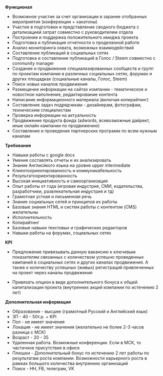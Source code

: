 **Функционал**

- Возможное участие за счет организации в заранее отобранных мероприятия (конференции + хакатоны)
- Участие в подготовки и представление сводного бюджета с детализацией затрат совместно с руководителем отдела 
- Построение и поддержка положительного имиджа проекта
- Подготовка и публикация отчетности о проделанной работе 
- Анализ мониторинга охвата, возможных взаимодействий
- Составление публикаций в социальных сетях 
- Подготовка и составление публикаций в Голос / Steem совместно с community manager  
- Создание и продвижение специализированных сообществ и групп по проектам компании в различных социальных сетях, форумах и других площадках (социальные каналы, Голос, Steem)
- Поиск новых каналов продвижения
- Размещение информации на сайтах компании - тематическое и новостное наполнение, редактирование контента
- Написание информационного материала (включая копирайтинг)
- Составление задач подрядчикам - дизайнерам, фотографам, техническим специалистам
- Проверка информации на актуальность
- Продвижение продукта фонда (adwords, всевозможные дайрект, иные онлайн кампании по продвижению) 
- Составление и проведение партнерских программ по всем нужным каналам

**Требования**

- Навыки работы с google docs
- Умение составлять отчеты и их анализировать
- Знание Англисйкого языка на уровне upper intermediate  
- Клиентоориентированность и коммуникабельность
- Результатоориентированность
- Высокая инициативность и самоорганизация
- Опыт работы от года (игровая индустрия, СМИ, издательства, разработчики, развлекательная индустрия и тд)
- Грамотная устная и письменная речь
- Знание социальных сетей и принципов их работы
- Базовые знания HTML и систем работы с контентом (CMS) желательны
- Исполнительность
- Копирайтинг
- Базовые навыки текстовых и графических редакторов
- Навыки работы на форумах, социальных сетях 

**KPI**

- Предложение привязывать данную вакансию к ключевым показателям связанных с количеством успешно проведенных кампаний в социальных сетях и других каналах продвижения. А также к количеству успешных (живых) регистраций привлеченных на проект через каналы продвижения

- Привязать опцион в виде дополнительного бонуса к общей капитализации проекта (внутренних акций компании по истечению 2 лет)
 
**Дополнительная информация**

- Образование - высшее (грамотный Русский и Английский язык)
- ЗП - 40 - 50т.р. + KPI 
- Пол - не имеет значения 
- Локация - не имеет значения (желательно не более 2-3 часов разница с МСК)
- Возраст - 20 - 35 
- Удаленная работа. Возможные конференции. Если в МСК, то частичное присутствие в офисе
- Плюшки - Дополнительный бонус по истечению 2 лет работы по результатам роста компании. Возможности карьерного роста в рамках большого количества внутренних организаций
- Поиск - HH, FB, телеграм, VK



